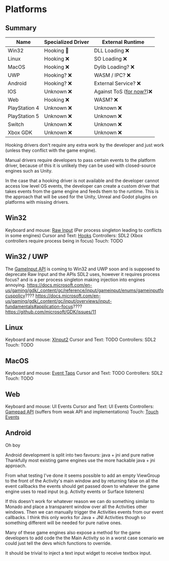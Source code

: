 # Platforms

## Summary
| Name          | Specialized Driver | External Runtime                                                                                                                    |
| ------------- | ------------------ | ----------------------------------------------------------------------------------------------------------------------------------- |
| Win32         | Hooking 🚧         | DLL Loading ❌                                                                                                                      |
| Linux         | Hooking ❌         | SO Loading ❌                                                                                                                       |
| MacOS         | Hooking ❌         | Dylib Loading? ❌                                                                                                                   |
| UWP           | Hooking? ❌        | WASM / IPC? ❌                                                                                                                      |
| Android       | Hooking? ❌          | External Service? ❌                                                                                                                | 
| IOS           | Unknown ❌         | Against ToS ([for now?](https://www.theverge.com/2022/3/25/22996248/apple-sideloading-apps-store-third-party-eu-dma-requirement))❌ |
| Web           | Hooking ❌         | WASM? ❌                                                                                                                            |
| PlayStation 4 | Unknown ❌         | Unknown ❌                                                                                                                          |
| PlayStation 5 | Unknown ❌         | Unknown ❌                                                                                                                          |
| Switch        | Unknown ❌         | Unknown ❌                                                                                                                          |
| Xbox GDK      | Unknown ❌         | Unknown ❌                                                                                                                          |

Hooking drivers don't require any extra work by the developer and just work (unless they conflict with the game engine).

Manual drivers require developers to pass certain events to the platform driver, because of this it is unlikely they can be used with closed-source engines such as Unity.

In the case that a hooking driver is not available and the developer cannot access low level OS events, the developer can create a custom driver that takes events from the game engine and feeds them to the runtime. This is the approach that will be used for the Unity, Unreal and Godot plugins on platforms with missing drivers.

## Win32
Keyboard and mouse: [Raw Input](https://docs.microsoft.com/en-us/windows/win32/inputdev/about-raw-input) (Per process singleton leading to conflicts in some engines)
Cursor and Text: [Hooks](https://docs.microsoft.com/en-gb/windows/win32/winmsg/about-hooks)
Controllers: SDL2 (Xbox controllers require process being in focus)
Touch: TODO

## Win32 / UWP
The [GameInput API](https://docs.microsoft.com/en-us/gaming/gdk/_content/gc/reference/input/gameinput/gameinput_members) is coming to Win32 and UWP soon and is supposed to deprecate Raw Input and the APIs SDL2 uses, however it requires process focus? and is a per process singleton making injection into engines annoying.
https://docs.microsoft.com/en-us/gaming/gdk/_content/gc/reference/input/gameinput/enums/gameinputfocuspolicy????
https://docs.microsoft.com/en-us/gaming/gdk/_content/gc/input/overviews/input-fundamentals#application-focus????
https://github.com/microsoft/GDK/issues/11

## Linux
Keyboard and mouse: [XInput2](https://docs.rs/x11/2.19.1/x11/xinput2/index.html)
Cursor and Text: TODO
Controllers: SDL2
Touch: TODO

## MacOS
Keyboard and mouse: [Event Taps](https://developer.apple.com/documentation/coregraphics/quartz_event_services)
Cursor and Text: TODO
Controllers: SDL2
Touch: TODO

## Web
Keyboard and mouse: UI Events
Cursor and Text: UI Events
Controllers: [Gamepad API](https://developer.mozilla.org/en-US/docs/Web/API/Gamepad_API) (suffers from weak API and implementations)
Touch: [Touch Events](https://developer.mozilla.org/en-US/docs/Web/API/Touch_events)


## Android
Oh boy

Android development is split into two favours: java + jni and pure native
Thankfully most existing game engines use the more hackable java + jni approach.

From what testing I've done it seems possible to add an empty ViewGroup to the front of the Activity's main window and by returning false on all the event callbacks the events should get passed down to whatever the game engine uses to read input (e.g. Activity events or Surface listeners)

If this doesn't work for whatever reason we can do something similar to Monado and place a transparent window over all the Activities other windows. Then we can manually trigger the Activities events from our event callbacks. I think this only works for Java + JNI Activities though so something different will be needed for pure native ones. 

Many of these game engines also expose a method for the game developers to add code the the Main Activity so in a worst case scenario we could just tell the devs which functions to override.

It should be trivial to inject a text input widget to receive textbox input.
